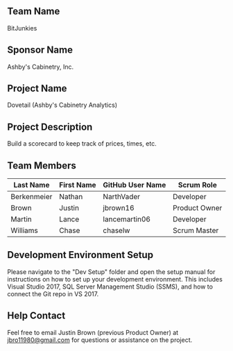 ## Team Name

BitJunkies

## Sponsor Name

Ashby's Cabinetry, Inc.

## Project Name

Dovetail (Ashby's Cabinetry Analytics)

## Project Description
Build a scorecard to keep track of prices, times, etc. 

## Team Members

Last Name       | First Name      | GitHub User Name       | Scrum Role
--------------- | --------------- | ---------------------- | ---------------
Berkenmeier     | Nathan          | NarthVader             | Developer
Brown           | Justin          | jbrown16               | Product Owner
Martin          | Lance           | lancemartin06          | Developer
Williams        | Chase           | chaselw                | Scrum Master


## Development Environment Setup

Please navigate to the "Dev Setup" folder and open the setup manual for 
instructions on how to set up your development environment. This includes 
Visual Studio 2017, SQL Server Management Studio (SSMS), and how to connect 
the Git repo in VS 2017.


## Help Contact

Feel free to email Justin Brown (previous Product Owner) at jbro11980@gmail.com 
for questions or assistance on the project.
